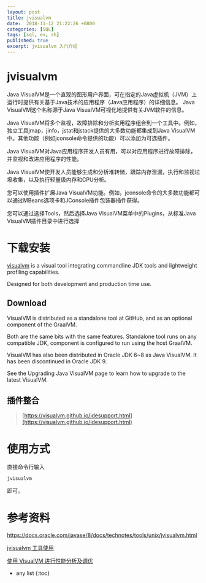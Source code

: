 ```yaml
---
layout: post
title: jvisualvm
date:  2018-11-12 21:22:26 +0800
categories: [SQL]
tags: [sql, ex, sh]
published: true
excerpt: jvisualvm 入门介绍
---
```


# jvisualvm

Java VisualVM是一个直观的图形用户界面，可在指定的Java虚拟机（JVM）上运行时提供有关基于Java技术的应用程序（Java应用程序）的详细信息。 Java VisualVM这个名称源于Java VisualVM可视化地提供有关JVM软件的信息。

Java VisualVM将多个监视，故障排除和分析实用程序组合到一个工具中。例如，独立工具jmap，jinfo，jstat和jstack提供的大多数功能都集成到Java VisualVM中。其他功能（例如jconsole命令提供的功能）可以添加为可选插件。

Java VisualVM对Java应用程序开发人员有用，可以对应用程序进行故障排除，并监视和改进应用程序的性能。 

Java VisualVM使开发人员能够生成和分析堆转储，跟踪内存泄漏，执行和监视垃圾收集，以及执行轻量级内存和CPU分析。

您可以使用插件扩展Java VisualVM功能。例如，jconsole命令的大多数功能都可以通过MBeans选项卡和JConsole插件包装器插件获得。

您可以通过选择Tools，然后选择Java VisualVM菜单中的Plugins，从标准Ja​​va VisualVM插件目录中进行选择

# 下载安装

[visualvm](https://visualvm.github.io/) is a visual tool integrating commandline JDK tools and lightweight profiling capabilities.

Designed for both development and production time use.

## Download

VisualVM is distributed as a standalone tool at GitHub, and as an optional component of the GraalVM. 

Both are the same bits with the same features. Standalone tool runs on any compatible JDK, component is configured to run using the host GraalVM.

VisualVM has also been distributed in Oracle JDK 6~8 as Java VisualVM. It has been discontinued in Oracle JDK 9. 

See the Upgrading Java VisualVM page to learn how to upgrade to the latest VisualVM. 

## 插件整合

> [https://visualvm.github.io/idesupport.html](https://visualvm.github.io/idesupport.html)

# 使用方式

直接命令行输入

```
jvisualvm
```

即可。

# 参考资料

https://docs.oracle.com/javase/8/docs/technotes/tools/unix/jvisualvm.html

[jvisualvm 工具使用](https://www.cnblogs.com/kongzhongqijing/articles/3625340.html)

[使用 VisualVM 进行性能分析及调优](https://www.ibm.com/developerworks/cn/java/j-lo-visualvm/)

* any list
{:toc}